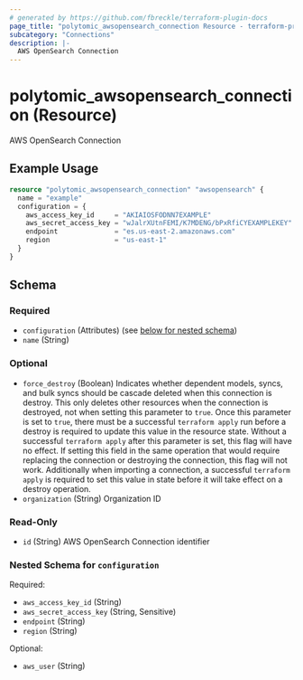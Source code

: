 ```yaml
---
# generated by https://github.com/fbreckle/terraform-plugin-docs
page_title: "polytomic_awsopensearch_connection Resource - terraform-provider-polytomic"
subcategory: "Connections"
description: |-
  AWS OpenSearch Connection
---
```


# polytomic_awsopensearch_connection (Resource)

AWS OpenSearch Connection

## Example Usage

```terraform
resource "polytomic_awsopensearch_connection" "awsopensearch" {
  name = "example"
  configuration = {
    aws_access_key_id     = "AKIAIOSFODNN7EXAMPLE"
    aws_secret_access_key = "wJalrXUtnFEMI/K7MDENG/bPxRfiCYEXAMPLEKEY"
    endpoint              = "es.us-east-2.amazonaws.com"
    region                = "us-east-1"
  }
}
```

<!-- schema generated by tfplugindocs -->
## Schema

### Required

- `configuration` (Attributes) (see [below for nested schema](#nestedatt--configuration))
- `name` (String)

### Optional

- `force_destroy` (Boolean) Indicates whether dependent models, syncs, and bulk syncs should be cascade deleted when this connection is destroy. This only deletes other resources when the connection is destroyed, not when setting this parameter to `true`. Once this parameter is set to `true`, there must be a successful `terraform apply` run before a destroy is required to update this value in the resource state. Without a successful `terraform apply` after this parameter is set, this flag will have no effect. If setting this field in the same operation that would require replacing the connection or destroying the connection, this flag will not work. Additionally when importing a connection, a successful `terraform apply` is required to set this value in state before it will take effect on a destroy operation.
- `organization` (String) Organization ID

### Read-Only

- `id` (String) AWS OpenSearch Connection identifier

<a id="nestedatt--configuration"></a>
### Nested Schema for `configuration`

Required:

- `aws_access_key_id` (String)
- `aws_secret_access_key` (String, Sensitive)
- `endpoint` (String)
- `region` (String)

Optional:

- `aws_user` (String)


